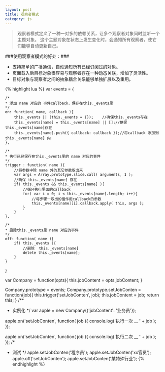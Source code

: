 ```yaml
---
layout: post
title: 观察者模式
category: js
---
```


> 观察者模式定义了一种一对多的依赖关系，让多个观察者对象同时监听一个主题对象。
这个主题对象在状态上发生变化时，会通知所有观察者，使它们能够自动更新自己。

###使用观察者模式的好处：###

+ 支持简单的广播通信，自动通知所有已经订阅过的对象。
+ 页面载入后目标对象很容易与观察者存在一种动态关联，增加了灵活性。
+ 目标对象与观察者之间的抽象耦合关系能够单独扩展以及重用。

{% highlight lua %}
var events = {

    /*
    * 添加 name 对应的 事件callback，保存在this._events里
    */
    on: function( name, callback ){
        this._events || (this._events = {});    //确保this._events存在
        this._events[name] = this._events[name] || [];//确保this._events[name]存在
        this._events[name].push({ callback: callback });//将callback 添加到 this._events[name] 内
    },

    /*
    * 执行已经保存在this._events里的 name 对应的事件
    */
    trigger : function( name ){
        //将参数中除 name 外的其它参数取出来
        var args = Array.prototype.slice.call( arguments, 1 );
        //确保 this._events[name] 存在
        if( this._events && this._events[name] ){
            //循环执行里面的callback
            for( var i = 0; i < this._events[name].length; i++){
                //将步骤一取出的值作用callback的参数
                this._events[name][i].callback.apply( this, args );
            }
        }
    },

    /*
    * 删除this._events里 name 对应的事件
    */
    off: function( name ){
        if( this._events ){
            //删除  this._events[name]
            delete this._events[name];
        }
    }
}

var Company = function(opts){
    this.jobContent = opts.jobContent;
}

Company.prototype = events;
Company.prototype.setJobConten = function(job){
    this.trigger('setJobConten', job);
    this.jobContent = job;
    return this;
}
/**
 * 实例化
 */
var apple = new Company({'jobContent': '业务员'});

apple.on('setJobConten', function( job ){
    console.log('执行一次 __ ' + job );
});

apple.on('setJobConten', function( job ){
    console.log('执行二次 __ ' + job );
});
/*
* 测试
*/
apple.setJobConten('程序员');
apple.setJobConten('xx官员');
apple.off('setJobConten');
apple.setJobConten('某特殊行业');
{% endhighlight %}







